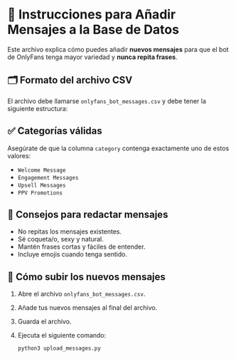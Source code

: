 # 📄 Instrucciones para Añadir Mensajes a la Base de Datos

Este archivo explica cómo puedes añadir **nuevos mensajes** para que el bot de OnlyFans tenga mayor variedad y **nunca repita frases**.

## 🗂 Formato del archivo CSV

El archivo debe llamarse `onlyfans_bot_messages.csv` y debe tener la siguiente estructura:

## ✅ Categorías válidas

Asegúrate de que la columna `category` contenga exactamente uno de estos valores:

- `Welcome Message`
- `Engagement Messages`
- `Upsell Messages`
- `PPV Promotions`

## 🧠 Consejos para redactar mensajes

- No repitas los mensajes existentes.
- Sé coqueta/o, sexy y natural.
- Mantén frases cortas y fáciles de entender.
- Incluye emojis cuando tenga sentido.

## 🚀 Cómo subir los nuevos mensajes

1. Abre el archivo `onlyfans_bot_messages.csv`.
2. Añade tus nuevos mensajes al final del archivo.
3. Guarda el archivo.
4. Ejecuta el siguiente comando:

   ```bash
   python3 upload_messages.py



